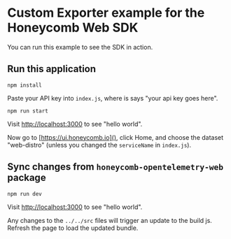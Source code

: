 # Custom Exporter example for the Honeycomb Web SDK

You can run this example to see the SDK in action.

## Run this application

`npm install`

Paste your API key into `index.js`, where is says "your api key goes here".

`npm run start`

Visit [http://localhost:3000]() to see "hello world".

Now go to [https://ui.honeycomb.io](), click Home, and choose the dataset "web-distro" (unless you changed the `serviceName` in `index.js`).

## Sync changes from `honeycomb-opentelemetry-web` package

`npm run dev`

Visit [http://localhost:3000]() to see "hello world".

Any changes to the `../../src` files will trigger an update to the build js. Refresh the page to load the updated bundle.
